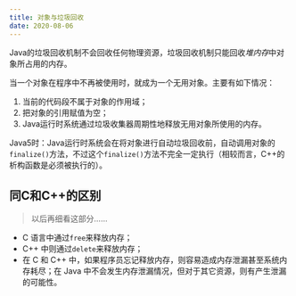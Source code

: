 ```yaml
---
title: 对象与垃圾回收
date: 2020-08-06
---
```


Java的垃圾回收机制不会回收任何物理资源，垃圾回收机制只能回收*堆内存*中对象所占用的内存。

当一个对象在程序中不再被使用时，就成为一个无用对象。主要有如下情况：

1. 当前的代码段不属于对象的作用域；
2. 把对象的引用赋值为空；
3. Java运行时系统通过垃圾收集器周期性地释放无用对象所使用的内存。

Java5时：Java运行时系统会在将对象进行自动垃圾回收前，自动调用对象的`finalize()`方法，不过这个`finalize()`方法不完全一定执行（相较而言，C++的析构函数是必须被执行的）。

## 同C和C++的区别

> 以后再细看这部分……

- C 语言中通过`free`来释放内存；
- C++ 中则通过`delete`来释放内存；
- 在 C 和 C++ 中，如果程序员忘记释放内存，则容易造成内存泄漏甚至系统内存耗尽；在 Java 中不会发生内存泄漏情况，但对于其它资源，则有产生泄漏的可能性。



